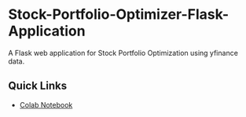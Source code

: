 # Stock-Portfolio-Optimizer-Flask-Application
A Flask web application for Stock Portfolio Optimization using yfinance data.

## Quick Links
- [Colab Notebook](https://colab.research.google.com/drive/19EgH8LFFNDe-MO9Cpjym7Q4GPcjxsDrp?usp=sharing)
